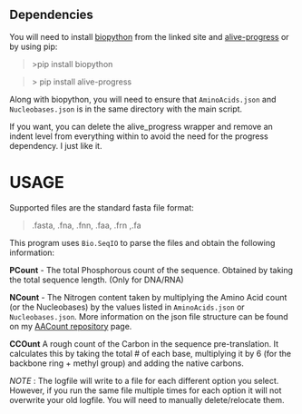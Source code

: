 ## Dependencies

You will need to install [biopython](https://biopython.org) from the linked site and [alive-progress](https://github.com/rsalmei/alive-progress) or by using pip:

> \>pip install biopython

> \> pip install alive-progress

Along with biopython, you will need to ensure that `AminoAcids.json` and `Nucleobases.json` is in the same directory with the main script.

If you want, you can delete the alive_progress wrapper and remove an indent level from everything within to avoid the need for the progress dependency. I just like it.
# USAGE

Supported files are the standard fasta file format:
> .fasta, .fna, .fnn, .faa, .frn ,.fa


This program uses `Bio.SeqIO` to parse the files and obtain the following information:

**PCount** - The total Phosphorous count of the sequence. Obtained by taking the total sequence length. (Only for DNA/RNA)

**NCount** - The Nitrogen content taken by multiplying the Amino Acid count (or the Nucleobases) by the values listed in `AminoAcids.json` or `Nucleobases.json`. More information on the json file structure can be found on my [AACount repository](https://github.com/Chonkway/AACount) page.

**CCOunt** A rough count of the Carbon in the sequence pre-translation. It calculates this by taking the total # of each base, multiplying it by 6 (for the backbone ring + methyl group) and adding the native carbons.

*NOTE* : The logfile will write to a file for each different option you select. However, if you run the same file multiple times for each option it will not overwrite your old logfile. You will need to manually delete/relocate them.
